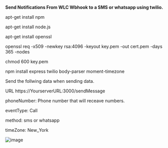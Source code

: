 **Send Notifications From WLC Wbhook to a SMS or whatsapp using twilio.**


apt-get install npm

apt-get install node.js

apt-get install openssl 



openssl req -x509 -newkey rsa:4096 -keyout key.pem -out cert.pem -days 365 -nodes

chmod 600 key.pem

npm install express twilio body-parser moment-timezone



Send the follwing data when sending data. 

URL https://YourserverURL:3000/sendMessage

phoneNumber: Phone number that will receave numbers. 

eventType: Call

method: sms or whatsapp

timeZone: New_York

![image](https://github.com/Abe-Telo/wlc_webhook_server-with_Twillio/assets/29134216/b8f5ece4-2277-4fc8-bd44-a78d80dc3faf)
